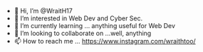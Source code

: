 - 👋 Hi, I’m @WraitH17
- 👀 I’m interested in Web Dev and Cyber Sec.
- 🌱 I’m currently learning ... anything useful for Web Dev
- 💞️ I’m looking to collaborate on ...well, anything
- 📫 How to reach me ... https://www.instagram.com/wraithtoo/

<!---
WraitH17/WraitH17 is a ✨ special ✨ repository because its `README.md` (this file) appears on your GitHub profile.
You can click the Preview link to take a look at your changes.
--->
